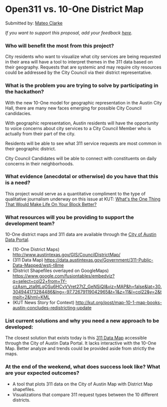 # Open311 vs. 10-One District Map

Submitted by: [Mateo Clarke](https://github.com/mateoclarke)

*If you want to support this proposal, add your feedback [here](https://github.com/open-austin/hackathon-ideas/issues/8).*



### Who will benefit the most from this project?

City residents who want to visualize what city services are being requested in their area will have a tool to interpret themes in the 311 data based on their geography. Requests that are systemic and may require city resources could be addressed by the City Council via their district representative.


### What is the problem you are trying to solve by participating in the hackathon?

With the new 10-One model for geographic representation in the Austin City Hall, there are many new faces emerging for possible City Council candidacies.

With geographic representation, Austin residents will have the opportunity to voice concerns about city services to a City Council Member who is actually from their part of the city.

Residents will be able to see what 311 service requests are most common in their geographic district.

City Council Candidates will be able to connect with constituents on daily concerns in their neighborhoods.


### What evidence (anecdotal or otherwise) do you have that this is a need?

This project would serve as a quantitative compliment to the type of qualitative journalism underway on this issue at KUT: [What's the One Thing That Would Make Life On Your Block Better?](http://kut.org/post/austin-whats-one-thing-would-make-life-your-block-better)


### What resources will you be providing to support the development team?

10-One district maps and 311 data are available through the [City of Austin Data Portal](data.ausintexas.gov).

* (10-One District Maps) <http://www.austintexas.gov/GIS/CouncilDistrictMap/>
* (311 Data Map) <https://data.austintexas.gov/Government/311-Public-Data-Mapped/wstj-t8me>
* (District Shapefiles overlayed on GoogleMaps) <https://www.google.com/fusiontables/embedviz?q=select+col22+from+1Y-czAsm_zta9tLqOSu6HCvVVret27tZ_GeNSiQI&viz=MAP&h=false&lat=30.304944173284486&lng=-97.72679119042965&t=1&z=11&l=col22&y=2&tmplt=2&hml=KML>
* (KUT News Story for Context) <http://kut.org/post/map-10-1-map-books-austin-concludes-redistricting-update>

### List current solutions and why you need a new approach to be developed:

The closest solution that exists today is this [311 Data Map](https://data.austintexas.gov/Government/311-Public-Data-Mapped/wstj-t8me) accessible through the City of Austin Data Portal. It lacks interactive with the 10-One Map. Better analyze and trends could be provided aside from strictly the maps.


### At the end of the weekend, what does success look like? What are your expected outcomes?

* A tool that plots 311 data on the City of Austin Map with District Map shapefiles.
* Visualizations that compare 311 request types between the 10 different districts.
